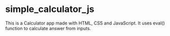 # simple_calculator_js
This is a Calculator app made with HTML, CSS and JavaScript. It uses eval() function to calculate answer from inputs.
